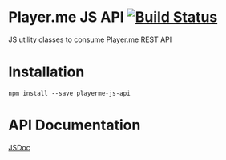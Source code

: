 # Player.me JS API [![Build Status](https://travis-ci.org/playerme/js-api.svg?branch=master)](https://travis-ci.org/playerme/js-api)
JS utility classes to consume Player.me REST API

# Installation
```npm
npm install --save playerme-js-api
```

# API Documentation
[JSDoc](http://playerme.github.io/js-api/docs)
